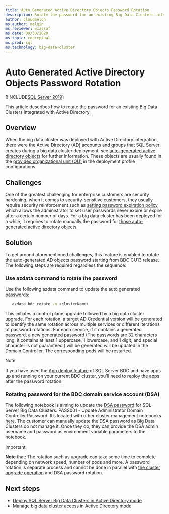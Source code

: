```yaml
---
title: Auto Generated Active Directory Objects Password Rotation
description: Rotate the password for an existing Big Data Clusters integrated with Active Directory
author: cloudmelon
ms.author: melqin
ms.reviewer: wiassaf
ms.date: 09/30/2020
ms.topic: conceptual
ms.prod: sql
ms.technology: big-data-cluster
---
```


# Auto Generated Active Directory Objects Password Rotation
[!INCLUDE[SQL Server 2019](../includes/applies-to-version/sqlserver2019.md)]

This article describes how to rotate the password for an existing Big Data Clusters integrated with Active Directory. 

## Overview

When the big data cluster was deployed with Active Directory integration, there were the Active Directory (AD) accounts and groups that SQL Server creates during a big data cluster deployment, see [auto-generated active directory objects](active-directory-objects.md) for further information. These objects are usually found in the [provided organizational unit (OU)](active-directory-prerequisites.md#create-an-ou) in the deployment profile configurations.  

## Challenges

One of the greatest challenging for enterprise customers are security hardening, when it comes to security-sensitive customers, they usually require security reinforcement such as [setting password expiration policy](/microsoft-365/admin/manage/set-password-expiration-policy) which allows the administrator to set user passwords never expire or expire after a certain number of days.  For a big data cluster has been deployed for a while, it requires to rotate manually the password for [those auto-generated active directory objects](active-directory-objects.md). 

## Solution

To get around aforementioned challenges, this feature is enabled to rotate the auto-generated AD objects password starting from BDC CU13 release.  The following steps are required regardless the sequence:  

### Use azdata command to rotate the password 

Use the following azdata command to update the auto generated passwords:  

```bash
   azdata bdc rotate -n <clusterName> 
   ```

This initiates a control plane upgrade followed by a big data cluster upgrade. For each rotation, a target AD Credential version will be generated to identify the same rotation across multiple services or different iterations of password rotations. For each service, if it contains a generated password, a new generated password (The passwords are 32 characters long, it contains at least 1 uppercase, 1 lowercase, and 1 digit,  and special character is not guaranteed ) will be generated will be updated in the Domain Controller. The corresponding pods will be restarted. 

>[!NOTE]
>If you have used the [App deploy feature](concept-application-deployment.md) of SQL Server BDC and have apps up and running on your current BDC cluster, you'll need to reploy the apps after the password rotation. 

### Rotating password for the BDC domain service account (DSA) 

The following notebook is aiming to update the [DSA password](active-directory-prerequisites.md#ad-account-for-bdc-domain-service-account) for SQL Server Big Data Clusters: PASS001 - Update Administrator Domain Controller Password. It’s located with other cluster management notebooks [here](cluster-manage-notebooks.md). The customer can manually update the DSA password as Big Data Clusters do not manage it. Once they do, they can provide the DSA admin username and password as environment variable parameters to the notebook. 


>[!IMPORTANT]
>**Note** that:  The rotation such as upgrade can take some time to complete depending on network speed, number of pods and more. A password rotation is separate process and cannot be done in parallel with [the cluster upgrade operation](deployment-upgrade.md) and DSA password rotation.  
>



## Next steps

- [Deploy SQL Server Big Data Clusters in Active Directory mode](active-directory-deploy.md)
- [Manage big data cluster access in Active Directory mode](active-directory-objects.md)
